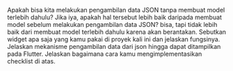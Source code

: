 Apakah bisa kita melakukan pengambilan data JSON tanpa membuat model terlebih dahulu? Jika iya, apakah hal tersebut lebih baik daripada membuat model sebelum melakukan pengambilan data JSON?
      bisa, tapi tidak lebih baik dari membuat model terlebih dahulu karena akan berantakan.
Sebutkan widget apa saja yang kamu pakai di proyek kali ini dan jelaskan fungsinya.
Jelaskan mekanisme pengambilan data dari json hingga dapat ditampilkan pada Flutter.
Jelaskan bagaimana cara kamu mengimplementasikan checklist di atas.
